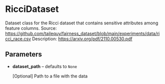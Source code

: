 # RicciDataset

Dataset class for the Ricci dataset that contains sensitive attributes among feature columns. Source: https://github.com/tailequy/fairness_dataset/blob/main/experiments/data/ricci_race.csv Description: https://arxiv.org/pdf/2110.00530.pdf



## Parameters

- **dataset_path** – defaults to `None`

    [Optional] Path to a file with the data




